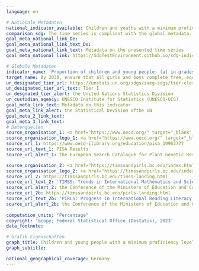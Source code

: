 ```yaml
---
language: en    

# Nationale Metadaten    
national_indicator_available: Children and youths with a minimum proficiency in reading or mathematics    
comparison_sdg: The time series is compliant with the global metadata.    
goal_meta_national_link_De: 
goal_meta_national_link_text_De: 
goal_meta_national_link_text: Metadata on the presented time series
goal_meta_national_link: https://SdgTestEnvironment.github.io/sdg-indicators/public/Meta/4.1.1.pdf    

# Globale Metadaten    
indicator_name: 'Proportion of children and young people: (a) in grades 2/3; (b) at the end of primary; and (c) at the end of lower secondary achieving at least a minimum proficiency level in (i) reading and (ii) mathematics, by sex'    
target_name: By 2030, ensure that all girls and boys complete free, equitable and quality primary and secondary education leading to relevant and effective learning outcomes    
un_designated_tier_url: https://unstats.un.org/sdgs/iaeg-sdgs/tier-classification/    
un_designated_tier_url_text: Tier I    
un_desgnated_tier_alert: the United Nations Statistics Division    
un_custodian_agency: UNESCO Institute for Statistics (UNESCO-UIS)    
goal_meta_link_text: Metadata on this indicator    
goal_meta_link_alert: the Statistical Devision ofthe UN    
goal_meta_2_link_text:     
goal_meta_3_link_text:         
# Datenquellen
source_organisation_1: <a href="https://www.oecd.org/" target="_blank" onclick="return confirm_alert('the European Search Catalogue for Plant Genetic Resources','En');"> Organisation for Economic Co-operation and Development (OECD) </a>
source_organisation_logo_1: <a href="https://www.oecd.org/" target="_blank" onclick="return confirm_alert('the European Search Catalogue for Plant Genetic Resources','En');"><img src="https://g205sdgs.github.io/sdg-indicators/public/OrgImgEn/oecd.png" alt="Logo oecd" style="height:60px; width:148px"/></a>
source_url_1: https://www.oecd-ilibrary.org/education/pisa_19963777
source_url_text_1: PISA Results
source_url_alert_1: the European Search Catalogue for Plant Genetic Resources

source_organisation_2: <a href="https://timssandpirls.bc.edu/index.html" target="_blank" onclick="return confirm_alert('the Conference of the Ministers of Education and Cultural Affairs','En');"> TIMSS & PIRLS International Study Center </a>
source_organisation_logo_2: <a href="https://timssandpirls.bc.edu/index.html" target="_blank" onclick="return confirm_alert('the Conference of the Ministers of Education and Cultural Affairs','En');"><img src="https://g205sdgs.github.io/sdg-indicators/public/OrgImgEn/tipi.png" alt="Logo tipi" style="height:60px; width:148px"/></a>
source_url_2: https://timssandpirls.bc.edu/timss-landing.html
source_url_text_2: 'TIMSS: Trends in International Mathematics and Science Study'
source_url_alert_2: the Conference of the Ministers of Education and Cultural Affairs
source_url_2b: https://timssandpirls.bc.edu/pirls-landing.html
source_url_text_2b: 'PIRLS: Progress in International Reading Literacy Study'
source_url_alert_2b: the Conference of the Ministers of Education and Cultural Affairs
    
computation_units: "Percentage"    
copyright: '&copy; Federal Statistical Office (Destatis), 2023'    
data_footnote:     

# Grafik Eigenschaften    
graph_title: Children and young people with a minimum proficiency level in reading and mathematics
graph_subtitle:     

national_geographical_coverage: Germany    
---
```


<span></span>